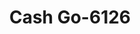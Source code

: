 ---
f_zip-code: 95688
f_state-code: CA
title: Cash Go-6126
f_phone: 707-451-9360
f_city-only: Vacaville
f_address: 747 E Monte Vista Ave Vacaville
f_location-unique-id: '6126'
slug: cash-go-6126
updated-on: '2024-05-30T13:46:58.046Z'
created-on: '2024-05-30T13:36:59.803Z'
published-on: '2024-05-30T13:54:32.469Z'
f_city-state: cms/city/vacaville-ca.md
f_company: cms/company/cash-go.md
f_state: cms/state/california.md
layout: '[payday-loan].html'
tags: payday-loan
---